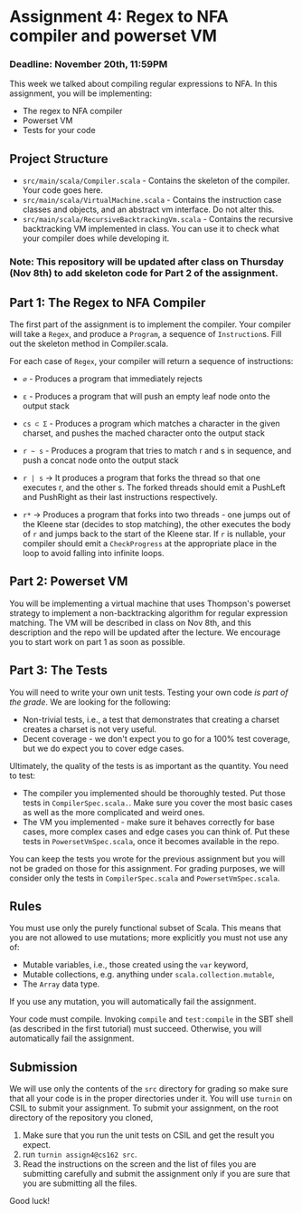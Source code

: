 # Assignment 4: Regex to NFA compiler and powerset VM

### Deadline: November 20th, 11:59PM

This week we talked about compiling regular expressions to NFA.
In this assignment, you will be implementing:

  - The regex to NFA compiler
  - Powerset VM
  - Tests for your code

## Project Structure

 - `src/main/scala/Compiler.scala` - Contains the skeleton of the compiler. Your code goes here.
 - `src/main/scala/VirtualMachine.scala` - Contains the instruction case classes and objects, and an abstract vm interface. Do not alter this.
 - `src/main/scala/RecursiveBacktrackingVm.scala` - Contains the recursive backtracking VM implemented in class. You can use it to check what your compiler does while developing it.

### Note: This repository will be updated after class on Thursday (Nov 8th) to add skeleton code for Part 2 of the assignment.

## Part 1: The Regex to NFA Compiler

The first part of the assignment is to implement the compiler. Your compiler will take a `Regex`, and produce a `Program`, a sequence of `Instruction`s. Fill out the skeleton method in Compiler.scala.

For each case of `Regex`, your compiler will return a sequence of instructions:

 - `∅` - Produces a program that immediately rejects

 - `ε` - Produces a program that will push an empty leaf node onto the output stack

 - `cs ⊂ Σ` - Produces a program which matches a character in the given charset, and pushes the mached character onto the output stack

 - `r ~ s` - Produces a program that tries to match r and s in sequence, and push a concat node onto the output stack

 - `r | s` -> It produces a program that forks the thread so that one executes r, and the other s. The forked threads should emit a PushLeft and PushRight as their last instructions respectively.

 - `r*` -> Produces a program that forks into two threads - one jumps out of the Kleene star (decides to stop matching), the other executes the body of `r` and jumps back to the start of the Kleene star. If `r` is nullable, your compiler should emit a `CheckProgress` at the appropriate place in the loop to avoid falling into infinite loops.

## Part 2: Powerset VM

You will be implementing a virtual machine that uses Thompson's powerset strategy to implement a non-backtracking algorithm for regular expression matching.
The VM will be described in class on Nov 8th, and this description and the repo will be updated after the lecture. We encourage you to start work on part 1 as soon as possible.

## Part 3: The Tests

You will need to write your own unit tests. Testing your own code *is
part of the grade*. We are looking for the following:
  - Non-trivial tests, i.e., a test that demonstrates that creating a
    charset creates a charset is not very useful.
  - Decent coverage - we don't expect you to go for a 100% test
    coverage, but we do expect you to cover edge cases.

Ultimately, the quality of the tests is as important as the quantity. You
need to test:
 - The compiler you implemented should be thoroughly tested. Put those tests in `CompilerSpec.scala.`. Make sure you cover the most basic cases as well as the more complicated and weird ones. 
 - The VM you implemented - make sure it behaves correctly for base cases, more complex cases and edge cases you can think of. Put these tests in `PowersetVmSpec.scala`, once it becomes available in the repo.

You can keep the tests you wrote for the previous assignment but you
will not be graded on those for this assignment. For grading purposes,
we will consider only the tests in `CompilerSpec.scala` and
`PowersetVmSpec.scala`.

## Rules

You must use only the purely functional subset of Scala. This means
that you are not allowed to use mutations; more explicitly you must
not use any of:
  - Mutable variables, i.e., those created using the `var` keyword,
  - Mutable collections, e.g. anything under
    `scala.collection.mutable`,
  - The `Array` data type.

If you use any mutation, you will automatically fail the assignment.

Your code must compile. Invoking `compile` and `test:compile` in the
SBT shell (as described in the first tutorial) must
succeed. Otherwise, you will automatically fail the assignment.

## Submission

We will use only the contents of the `src` directory for grading so
make sure that all your code is in the proper directories under it.
You will use `turnin` on CSIL to submit your assignment.  To submit
your assignment, on the root directory of the repository you cloned,

  1. Make sure that you run the unit tests on CSIL and get the result
       you expect.
  2. run `turnin assign4@cs162 src`.
  3. Read the instructions on the screen and the list of files you are
       submitting carefully and submit the assignment only if you are
       sure that you are submitting all the files.

Good luck!
